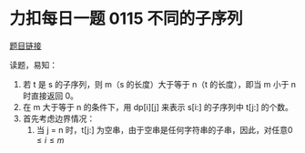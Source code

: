 # 力扣每日一题 0115 不同的子序列


[题目链接](https://leetcode-cn.com/problems/distinct-subsequences/)

<!--more-->

读题，易知：

1. 若 t 是 s 的子序列，则 m（s 的长度）大于等于 n（t 的长度），即当 m 小于 n 时直接返回 0。
2. 在 m 大于等于 n 的条件下，用 dp[i][j] 来表示 s[i:] 的子序列中 t[j:] 的个数。
3. 首先考虑边界情况：
    1. 当 j = n 时，t[j:] 为空串，由于空串是任何字符串的子串，因此，对任意$0 \le i \le m$
